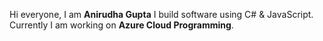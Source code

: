 
Hi everyone, I am <b>Anirudha Gupta</b> I build software using C# & JavaScript. Currently I am working on <b>Azure Cloud Programming</b>.
